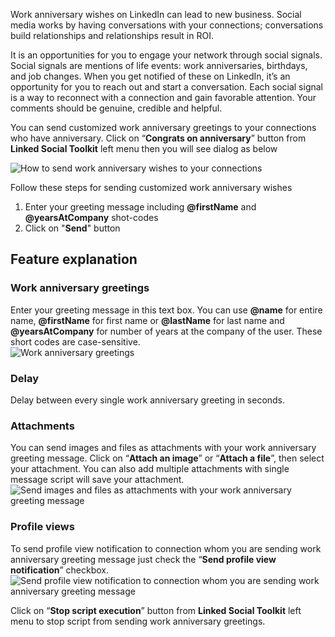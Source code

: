 Work anniversary wishes on LinkedIn can lead to new business. Social media works by having conversations with your connections; conversations build relationships and relationships result in ROI.

It is an opportunities for you to engage your network through social signals. Social signals are mentions of life events: work anniversaries, birthdays, and job changes. When you get notified of these on LinkedIn, it’s an opportunity for you to reach out and start a conversation. Each social signal is a way to reconnect with a connection and gain favorable attention. Your comments should be genuine, credible and helpful.

You can send customized work anniversary greetings to your connections who have anniversary. Click on “**Congrats on anniversary**” button from **Linked Social Toolkit** left menu then you will see dialog as below

![How to send work anniversary wishes to your connections](https://github.com/ZiaUrR3hman/LinkedSocialToolkit/raw/master/images/How-to-send-work-anniversary-wishes-to-your-connections.png)

Follow these steps for sending customized work anniversary wishes
1. Enter your greeting message including **@firstName** and **@yearsAtCompany** shot-codes
2. Click on "**Send**" button

## Feature explanation
### Work anniversary greetings
Enter your greeting message in this text box. You can use **@name** for entire name, **@firstName** for first name or **@lastName** for last name and **@yearsAtCompany** for number of years at the company of the user. These short codes are case-sensitive.  
![Work anniversary greetings](https://github.com/ZiaUrR3hman/LinkedSocialToolkit/raw/master/images/Work-anniversary-greetings.png)

### Delay
Delay between every single work anniversary greeting in seconds.
### Attachments
You can send images and files as attachments with your work anniversary greeting message. Click on “**Attach an image**” or “**Attach a file**”, then select your attachment. You can also add multiple attachments with single message script will save your attachment.
![Send images and files as attachments with your work anniversary greeting message](https://github.com/ZiaUrR3hman/LinkedSocialToolkit/raw/master/images/send-images-and-files-as-attachments-with-your-message.png)

### Profile views
To send profile view notification to connection whom you are sending work anniversary greeting message just check the “**Send profile view notification**” checkbox.
![Send profile view notification to connection whom you are sending work anniversary greeting message](https://github.com/ZiaUrR3hman/LinkedSocialToolkit/raw/master/images/send-profile-view.png)

Click on “**Stop script execution**” button from **Linked Social Toolkit** left menu to stop script from sending work anniversary greetings.
